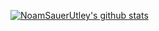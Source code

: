 [![NoamSauerUtley's github stats](https://github-readme-stats.vercel.app/api?username=noamsauerutley&theme=merko&hide=issues&count_private=true&show_icons=true&bg_color=282c2c&title_color=d6d8da&text_color=9ba4b4)](https://github.com/anuraghazra/github-readme-stats)

